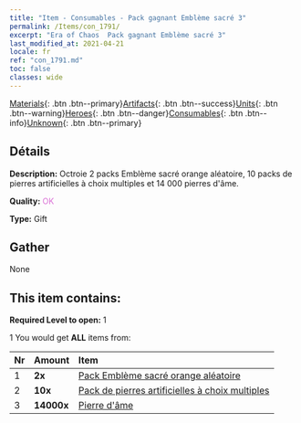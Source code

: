 ```yaml
---
title: "Item - Consumables - Pack gagnant Emblème sacré 3"
permalink: /Items/con_1791/
excerpt: "Era of Chaos  Pack gagnant Emblème sacré 3"
last_modified_at: 2021-04-21
locale: fr
ref: "con_1791.md"
toc: false
classes: wide
---
```

 [Materials](/fr/Items/){: .btn .btn--primary}[Artifacts](/fr/Items/Artifacts/){: .btn .btn--success}[Units](/fr/Items/Units/){: .btn .btn--warning}[Heroes](/fr/Items/Heroes/){: .btn .btn--danger}[Consumables](/fr/Items/Consumables/){: .btn .btn--info}[Unknown](/fr/Items/Unknown/){: .btn .btn--primary}

## Détails
 **Description:** Octroie 2 packs Emblème sacré orange aléatoire, 10 packs de pierres artificielles à choix multiples et 14 000 pierres d'âme.

 **Quality:** <span style="color: #DA70D6">OK</span>

 **Type:** Gift

## Gather

  None

## This item contains:

 **Required Level to open:** 1

 1 You would get **ALL** items  from:

  | Nr | Amount |     Item    |
  |:---|:-------|:------------|
  | 1 |  **2x** | [Pack Emblème sacré orange aléatoire](/fr/Items/con_1794/) |  | 
  | 2 |  **10x** | [Pack de pierres artificielles à choix multiples](/fr/Items/con_1480/) |  | 
  | 3 |  **14000x** | [Pierre d'âme ](/fr/Items/con_923/) |  | 
